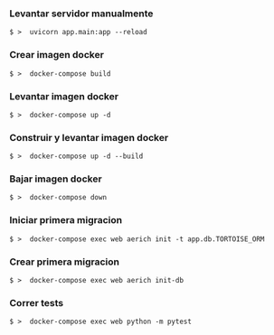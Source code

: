 ### Levantar servidor manualmente

```shell
$ >  uvicorn app.main:app --reload
```

### Crear imagen docker

```shell
$ >  docker-compose build
```

### Levantar imagen docker

```shell
$ >  docker-compose up -d
```
### Construir y levantar imagen docker

```shell
$ >  docker-compose up -d --build
```

### Bajar imagen docker

```shell
$ >  docker-compose down
```

### Iniciar primera migracion

```shell
$ >  docker-compose exec web aerich init -t app.db.TORTOISE_ORM
```

### Crear primera migracion

```shell
$ >  docker-compose exec web aerich init-db
```

### Correr tests

```shell
$ >  docker-compose exec web python -m pytest
```

